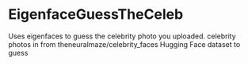 # EigenfaceGuessTheCeleb
Uses eigenfaces to guess the celebrity photo you uploaded. celebrity photos in from theneuralmaze/celebrity_faces Hugging Face dataset to guess 
